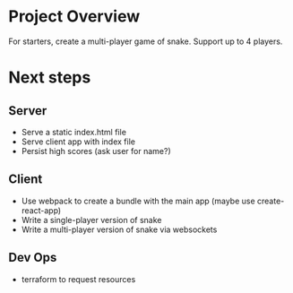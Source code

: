 # Project Overview

For starters, create a multi-player game of snake. Support up to 4 players.

# Next steps

## Server

- Serve a static index.html file
- Serve client app with index file
- Persist high scores (ask user for name?)

## Client

- Use webpack to create a bundle with the main app (maybe use create-react-app)
- Write a single-player version of snake
- Write a multi-player version of snake via websockets

## Dev Ops

- terraform to request resources
